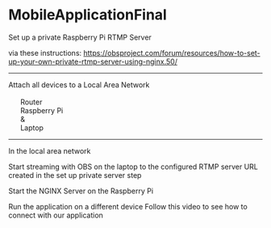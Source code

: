 # MobileApplicationFinal


Set up a private Raspberry Pi RTMP Server 

via these instructions:
https://obsproject.com/forum/resources/how-to-set-up-your-own-private-rtmp-server-using-nginx.50/



***

Attach all devices to a Local Area Network<br><br>
  &nbsp;&nbsp;&nbsp;&nbsp;&nbsp;&nbsp;Router<br>
  &nbsp;&nbsp;&nbsp;&nbsp;&nbsp;&nbsp;Raspberry Pi<br>
  &nbsp;&nbsp;&nbsp;&nbsp;&nbsp;&nbsp;& <br>
  &nbsp;&nbsp;&nbsp;&nbsp;&nbsp;&nbsp;Laptop<br>

***

In the local area network

  Start streaming with OBS on the laptop to the configured RTMP server URL created in the set up private server step

  Start the NGINX Server on the Raspberry Pi

  Run the application on a different device
    Follow this video to see how to connect with our application







